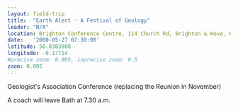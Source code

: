 ```yaml
---
layout: field-trip
title:  "Earth Alert - A Festival of Geology"
leader: "N/A"
location: Brighton Conference Centre, 114 Church Rd, Brighton & Hove, Hove BN3 2EB
date:   '2000-05-27 07:30:00'
latitude: 50.8383008
longitude: -0.17714
#precise zoom: 0.005, inprecise zoom: 0.5
zoom: 0.005
---
```

Geologist's Association Conference
(replacing the Reunion in November)

A coach will leave Bath at 7.30 a.m.